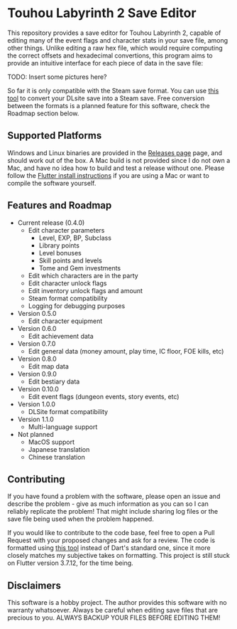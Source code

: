 
# Touhou Labyrinth 2 Save Editor

This repository provides a save editor for Touhou Labyrinth 2, capable of editing many of the event flags and character stats in your save file, among other things. Unlike editing a raw hex file, which would require computing the correct offsets and hexadecimal convertions, this program aims to provide an intuitive interface for each piece of data in the save file:

TODO: Insert some pictures here?

So far it is only compatible with the Steam save format. You can use [this tool](https://github.com/Thurler/thlaby2-save-convert) to convert your DLsite save into a Steam save. Free conversion between the formats is a planned feature for this software, check the Roadmap section below.

## Supported Platforms

Windows and Linux binaries are provided in the [Releases page](https://github.com/Thurler/thlaby2-save-editor/releases) page, and should work out of the box. A Mac build is not provided since I do not own a Mac, and have no idea how to build and test a release without one. Please follow the [Flutter install instructions](https://docs.flutter.dev/get-started/install) if you are using a Mac or want to compile the software yourself.

## Features and Roadmap

- Current release (0.4.0)
  - Edit character parameters
    - Level, EXP, BP, Subclass
    - Library points
    - Level bonuses
    - Skill points and levels
    - Tome and Gem investments
  - Edit which characters are in the party
  - Edit character unlock flags
  - Edit inventory unlock flags and amount
  - Steam format compatibility
  - Logging for debugging purposes
- Version 0.5.0
  - Edit character equipment 
- Version 0.6.0
  - Edit achievement data
- Version 0.7.0
  - Edit general data (money amount, play time, IC floor, FOE kills, etc)
- Version 0.8.0
  - Edit map data
- Version 0.9.0
  - Edit bestiary data
- Version 0.10.0
  - Edit event flags (dungeon events, story events, etc)
- Version 1.0.0
  - DLSite format compatibility
- Version 1.1.0
  - Multi-language support
- Not planned
  - MacOS support
  - Japanese translation
  - Chinese translation

## Contributing

If you have found a problem with the software, please open an issue and describe the problem - give as much information as you can so I can reliably replicate the problem! That might include sharing log files or the save file being used when the problem happened.

If you would like to contribute to the code base, feel free to open a Pull Request with your proposed changes and ask for a review. The code is formatted using [this tool](https://github.com/Thurler/dart_style) instead of Dart's standard one, since it more closely matches my subjective takes on formatting. This project is still stuck on Flutter version 3.7.12, for the time being.

## Disclaimers

This software is a hobby project. The author provides this software with no warranty whatsoever. Always be careful when editing save files that are precious to you. ALWAYS BACKUP YOUR FILES BEFORE EDITING THEM!
